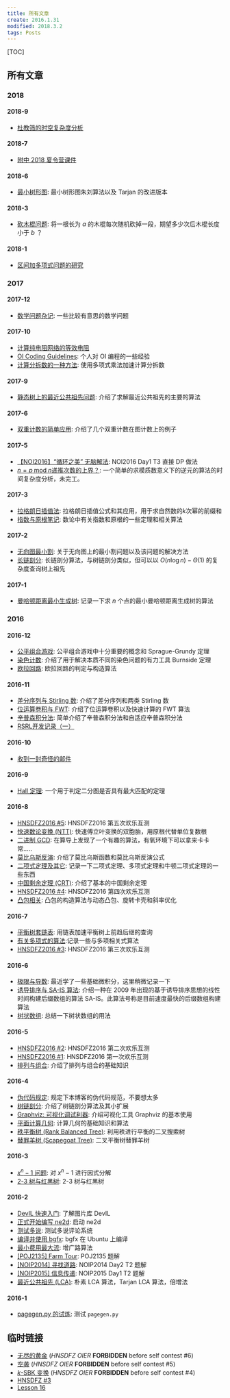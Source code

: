 ```yaml
---
title: 所有文章
create: 2016.1.31
modified: 2018.3.2
tags: Posts
---
```


[TOC]
## 所有文章
### 2018
#### 2018-9
* [杜教筛的时空复杂度分析](./blog/2018-9-11/time-space-complexity-dyh-algo.html)

#### 2018-7
* [附中 2018 夏令营课件](./blog/2018-7-23/sdfzsc-2018.html)

#### 2018-6
* [最小树形图](./blog/2018-6-18/mdst.html): 最小树形图朱刘算法以及 Tarjan 的改进版本

#### 2018-3
* [砍木棍问题](./blog/2018-3-2/cut-the-stick.html): 将一根长为 $a$ 的木棍每次随机砍掉一段，期望多少次后木棍长度小于 $b$ ？

#### 2018-1
* [区间加多项式问题的研究](./blog/2018-1-28/interval-polynomial.html)

### 2017
#### 2017-12
* [数学问题杂记](./blog/2017-12-16/math-problems.html): 一些比较有意思的数学问题

#### 2017-10
* [计算纯电阻网络的等效电阻](./blog/2017-10-28/resist.html)
* [OI Coding Guidelines](./blog/2017-10-28/oi-coding-guidelines.html): 个人对 OI 编程的一些经验
* [计算分拆数的一种方法](./blog/2017-10-1/p-and-q.html): 使用多项式乘法加速计算分拆数

#### 2017-9
* [静态树上的最近公共祖先问题](./blog/2017-9-3/lca.html): 介绍了求解最近公共祖先的主要的算法

#### 2017-6
* [双重计数的简单应用](./blog/2017-6-19/double-count.html): 介绍了几个双重计数在图计数上的例子

#### 2017-5
* [【NOI2016】“循环之美” 无脑解法](./blog/2017-5-18/cyclic.html): NOI2016 Day1 T3 直接 DP 做法
* [$n = p \mathrm{\;mod\;} n$递推次数的上界？](./blog/2017-5-8/nmodp.html): 一个简单的求模质数意义下的逆元的算法的时间复杂度分析，未完工。

#### 2017-3
* [拉格朗日插值法](./blog/2017-3-18/lagrange-interpolation.html): 拉格朗日插值公式和其应用，用于求自然数的$k$次幂的前缀和
* [指数与原根笔记](./blog/2017-3-8/exp-and-primitive-root.html): 数论中有关指数和原根的一些定理和相关算法

#### 2017-2
* [无向图最小割](./blog/2017-2-12/mincut.html): 关于无向图上的最小割问题以及该问题的解决方法
* [长链剖分](./blog/2017-2-6/long-chain.html): 长链剖分算法，与树链剖分类似，但可以以 $O(n \log n) - \Theta(1)$ 的复杂度查询树上祖先

#### 2017-1
* [曼哈顿距离最小生成树](./blog/2017-1-17/manhattan-mst.html): 记录一下求 $n$ 个点的最小曼哈顿距离生成树的算法

### 2016
#### 2016-12
* [公平组合游戏](./blog/2016-12-30/sg.html): 公平组合游戏中十分重要的概念和 Sprague-Grundy 定理
* [染色计数](./blog/2016-12-19/burnside.html): 介绍了用于解决本质不同的染色问题的有力工具 Burnside 定理
* [欧拉回路](./blog/2016-12-13/eular-tour.html): 欧拉回路的判定与构造算法

#### 2016-11
* [差分序列与 Stirling 数](./blog/2016-11-29/delta-and-stirling.html): 介绍了差分序列和两类 Stirling 数
* [位运算卷积与 FWT](./blog/2016-11-25/fwt.html): 介绍了位运算卷积以及快速计算的 FWT 算法
* [辛普森积分法](./blog/2016-11-16/simpson.html): 简单介绍了辛普森积分法和自适应辛普森积分法
* [RSRL开发记录（一）](./blog/2016-11-6/rsrl-1.html)

#### 2016-10
* [收到一封奇怪的邮件](./blog/2016-10-30/strange-email.html)

#### 2016-9
* [Hall 定理](./blog/2016-9-19/hall-theorem.html): 一个用于判定二分图是否具有最大匹配的定理

#### 2016-8
* [HNSDFZ2016 #5](./blog/2016-8-28/hnsdfz-5.html): HNSDFZ2016 第五次欢乐互测
* [快速数论变换 (NTT)](./blog/2016-8-22/ntt.html): 快速傅立叶变换的双胞胎，用原根代替单位复数根
* [二进制 GCD](./blog/2016-8-19/binary-gcd.html): 在算导上发现了一个有趣的算法，有氧环境下可以拿来卡卡常.....
* [莫比乌斯反演](./blog/2016-8-18/mobius.html): 介绍了莫比乌斯函数和莫比乌斯反演公式
* [二项式定理及其它](./blog/2016-8-18/binomial.html): 记录一下二项式定理、多项式定理和牛顿二项式定理的一些东西
* [中国剩余定理 (CRT)](./blog/2016-8-17/crt.html): 介绍了基本的中国剩余定理
* [HNSDFZ2016 #4](./blog/2016-8-15/hnsdfz-4.html): HNSDFZ2016 第四次欢乐互测
* [凸包相关](./blog/2016-8-11/convex-hull.html): 凸包的构造算法与动态凸包、旋转卡壳和斜率优化

#### 2016-7
* [平衡树套链表](./blog/2016-7-28/bst-with-list.html): 用链表加速平衡树上前趋后继的查询
* [有关多项式的算法](./blog/2016-7-21/fft.html):记录一些与多项相关式算法
* [HNSDFZ2016 #3](./blog/2016-7-9/hnsdfz-3.html): HNSDFZ2016 第三次欢乐互测

#### 2016-6
* [极限与导数](./blog/2016-6-23/limit-and-derivative.html): 最近学了一些基础微积分，这里稍微记录一下
* [诱导排序与 SA-IS 算法](./blog/2016-6-19/sais.html): 介绍一种在 2009 年出现的基于诱导排序思想的线性时间构建后缀数组的算法 SA-IS。此算法号称是目前速度最快的后缀数组构建算法
* [树状数组](./blog/2016-6-3/fenwick.html): 总结一下树状数组的用法

#### 2016-5
* [HNSDFZ2016 #2](./blog/2016-5-31/hnsdfz2016-2.html): HNSDFZ2016 第二次欢乐互测
* [HNSDFZ2016 #1](./blog/2016-5-31/hnsdfz2016-1.html): HNSDFZ2016 第一次欢乐互测
* [排列与组合](./blog/2016-5-7/permutation-and-combination.html): 介绍了排列与组合的基础知识

#### 2016-4
* [伪代码规定](./blog/2016-4-23/fake-code.html): 规定下本博客的伪代码规范，不要想太多
* [树链剖分](./blog/2016-4-20/tree-split.html): 介绍了树链剖分算法及其小扩展
* [Graphviz: 可视化调试利器](./blog/2016-4-16/graphviz.html): 介绍可视化工具 Graphviz 的基本使用
* [平面计算几何](./blog/2016-4-12/geometry.html): 计算几何的基础知识和算法
* [秩平衡树 (Rank Balanced Tree)](./blog/2016-4-10/rank-tree.html): 利用秩进行平衡的二叉搜索树
* [替罪羊树 (Scapegoat Tree)](./blog/2016-4-6/scapegoat.html): 二叉平衡树替罪羊树

#### 2016-3
* [$x^n-1$ 问题](./blog/2016-3-21/x-2-1.html): 对 $x^n-1$ 进行因式分解
* [2-3 树与红黑树](./blog/2016-3-12/2-3-tree-and-red-black-tree.html): 2-3 树与红黑树

#### 2016-2
* [DevIL 快速入门](./blog/2016-2-5/devil-usage.html): 了解图片库 DevIL
* [正式开始编写 ne2d](./blog/2016-2-4/ne2d-1.html): 启动 ne2d
* [测试多说](./blog/2016-2-4/comments.html): 测试多说评论系统
* [编译并使用 bgfx](./blog/2016-2-3/learn-bgfx-1.html): bgfx 在 Ubuntu 上编译
* [最小费用最大流](./blog/2016-2-2/mincost-maxflow.html): 增广路算法
* [[POJ2135] Farm Tour](./blog/2016-2-1/farm-tour.html): POJ2135 题解
* [[NOIP2014] 寻找道路](./blog/2016-2-1/find-path.html): NOIP2014 Day2 T2 题解
* [[NOIP2015] 信息传递](./blog/2016-2-1/message.html): NOIP2015 Day1 T2 题解
* [最近公共祖先 (LCA)](./blog/2016-2-1/lca.html): 朴素 LCA 算法，Tarjan LCA 算法，倍增法

#### 2016-1
* [pagegen.py 的试炼](./blog/2016-1-31/test.html): 测试 `pagegen.py`

## 临时链接
* [无尽的黄金](./blog/2016-10-3/gold.html) (*HNSDFZ OIER* **FORBIDDEN** before self contest #6)
* [空袭](./blog/2016-8-25/airstrike.html) (*HNSDFZ OIER* **FORBIDDEN** before self contest #5)
* [$k$-SBK 变换](./blog/2016-7-28/ksbk.html) (*HNSDFZ OIER* **FORBIDDEN** before self contest #4)
* [HNSDFZ #3](./blog/2016-7-1/hnsdfz-3.html)
* [Lesson 16](./blog/english/16.html)
